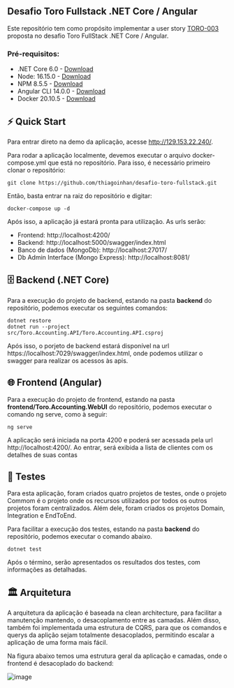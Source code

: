 ## Desafio Toro Fullstack .NET Core / Angular

Este repositório tem como propósito implementar a user story [TORO-003](https://github.com/ToroInvestimentos/desafio-toro-fullstack/blob/master/README.md#hist%C3%B3rias-de-usu%C3%A1rio) proposta no desafio Toro FullStack .NET Core / Angular.

### Pré-requisitos: 
- .NET Core 6.0 - [Download](https://dotnet.microsoft.com/en-us/download/dotnet/6.0/) 
- Node: 16.15.0 - [Download](https://nodejs.org/en/)
- NPM 8.5.5 - [Download](https://docs.npmjs.com/downloading-and-installing-node-js-and-npm)
- Angular CLI 14.0.0 - [Download](https://angular.io/cli)
- Docker 20.10.5 - [Download](https://www.docker.com/get-started/)

## ⚡️ Quick Start

Para entrar direto na demo da aplicação, acesse http://129.153.22.240/.

Para rodar a aplicação localmente, devemos executar o arquivo docker-compose.yml que está no repositório. Para isso, é necessário primeiro clonar o repositório:

```
git clone https://github.com/thiagoinhan/desafio-toro-fullstack.git
```

Então, basta entrar na raiz do repositório e digitar:

```
docker-compose up -d
```

Após isso, a aplicação já estará pronta para utilização. As urls serão:

- Frontend:  http://localhost:4200/
- Backend: http://localhost:5000/swagger/index.html
- Banco de dados (MongoDb): http://localhost:27017/
- Db Admin Interface (Mongo Express): http://localhost:8081/

## 🗄️ Backend (.NET Core)

Para a execução do projeto de backend, estando na pasta **backend** do repositório, podemos executar os seguintes comandos:

```
dotnet restore
dotnet run --project src/Toro.Accounting.API/Toro.Accounting.API.csproj
```

Após isso, o porjeto de backend estará disponível na url https://localhost:7029/swagger/index.html, onde podemos utilizar o swagger para realizar os acessos às apis.

## 🌐 Frontend (Angular)

Para a execução do projeto de frontend, estando na pasta **frontend/Toro.Accounting.WebUI** do repositório, podemos executar o comando ng serve, como à seguir:

```
ng serve
```

A aplicação será iniciada na porta 4200 e poderá ser acessada pela url http://localhost:4200/. Ao entrar, será exibida a lista de clientes com os detalhes de suas contas

## 🧪 Testes

Para esta aplicação, foram criados quatro projetos de testes, onde o projeto Commom é o projeto onde os recursos utilizados por todos os outros projetos foram centralizados. Além dele, foram criados os projetos Domain, Integration e EndToEnd.

Para facilitar a execução dos testes, estando na pasta **backend** do repositório, podemos executar o comando abaixo.

```
dotnet test
```

Após o término, serão apresentados os resultados dos testes, com informações as detalhadas.

## 🏛️ Arquitetura

A arquitetura da aplicação é baseada na clean architecture, para facilitar a manutenção mantendo, o desacoplamento entre as camadas. Além disso, também foi implementada uma estrutura de CQRS, para que os comandos e querys da aplição sejam totalmente desacoplados, permitindo escalar a aplicação de uma forma mais fácil.

Na figura abaixo temos uma estrutura geral da aplicação e camadas, onde o frontend é desacoplado do backend:

![image](https://user-images.githubusercontent.com/48460079/172946801-53e59243-3219-46a8-9429-efaad2f0b858.png)








